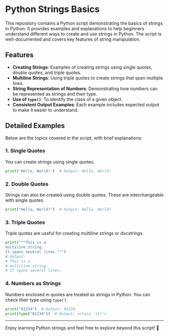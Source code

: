 # Python Strings Basics

This repository contains a Python script demonstrating the basics of strings in Python. It provides examples and explanations to help beginners understand different ways to create and use strings in Python. The script is well-documented and covers key features of string manipulation.

## Features
- **Creating Strings**: Examples of creating strings using single quotes, double quotes, and triple quotes.
- **Multiline Strings**: Using triple quotes to create strings that span multiple lines.
- **String Representation of Numbers**: Demonstrating how numbers can be represented as strings and their type.
- **Use of `type()`**: To identify the class of a given object.
- **Consistent Output Examples**: Each example includes expected output to make it easier to understand.

## Detailed Examples
Below are the topics covered in the script, with brief explanations:

### 1. Single Quotes
You can create strings using single quotes.
```python
print('Hello, World!')  # Output: Hello, World!
```

### 2. Double Quotes
Strings can also be created using double quotes. These are interchangeable with single quotes.
```python
print("Hello, World!")  # Output: Hello, World!
```

### 3. Triple Quotes
Triple quotes are useful for creating multiline strings or docstrings.
```python
print("""This is a
multiline string.
It spans several lines.""")
# Output:
# This is a
# multiline string.
# It spans several lines.
```

### 4. Numbers as Strings
Numbers enclosed in quotes are treated as strings in Python. You can check their type using `type()`.
```python
print("01234")  # Output: 01234
print(type("01234"))  # Output: <class 'str'>
```

---

Enjoy learning Python strings and feel free to explore beyond this script! 🎉
